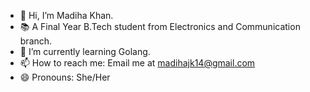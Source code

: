 - 👋 Hi, I’m Madiha Khan.
- 📚 A Final Year B.Tech student from Electronics and Communication branch.
- 🌱 I’m currently learning Golang.
- 📫 How to reach me: Email me at madihajk14@gmail.com
- 😄 Pronouns: She/Her
  
<!---
Madihaj14/Madihaj14 is a ✨ special ✨ repository because its `README.md` (this file) appears on your GitHub profile.
You can click the Preview link to take a look at your changes.
--->
